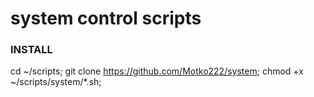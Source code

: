 # system control scripts

### INSTALL
cd ~/scripts;
git clone https://github.com/Motko222/system;
chmod +x ~/scripts/system/*.sh;

